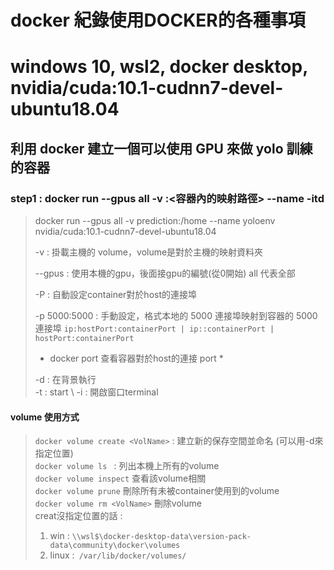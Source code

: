 # docker 紀錄使用DOCKER的各種事項  
# windows 10, wsl2, docker desktop, nvidia/cuda:10.1-cudnn7-devel-ubuntu18.04

## 利用 docker 建立一個可以使用 GPU 來做 yolo 訓練的容器 

### step1 : docker run --gpus all -v <volume name>:<容器內的映射路徑> --name <container name> -itd <image> 
> docker run --gpus all -v prediction:/home --name yoloenv nvidia/cuda:10.1-cudnn7-devel-ubuntu18.04
>
> -v : 掛載主機的 volume，volume是對於主機的映射資料夾 
>
> --gpus : 使用本機的gpu，後面接gpu的編號(從0開始) all 代表全部 
> 
> -P : 自動設定container對於host的連接埠
> 
> -p 5000:5000 : 手動設定，格式本地的 5000 連接埠映射到容器的 5000 連接埠
> `ip:hostPort:containerPort | ip::containerPort | hostPort:containerPort` 
> * docker port <container name> 查看容器對於host的連接 port *
>
> -d : 在背景執行 \
  -t : start \ 
  -i : 開啟窗口terminal 
#### volume 使用方式 
> `docker volume create <VolName>` : 建立新的保存空間並命名 (可以用-d來指定位置)\
> `docker volume ls ` : 列出本機上所有的volume\
> `docker volume inspect` <VolName> 查看該volume相關\
> `docker volume prune` 刪除所有未被container使用到的volume\
> `docker volume rm <VolName>` 刪除volume\
> creat沒指定位置的話 : 
> 1. win : `\\wsl$\docker-desktop-data\version-pack-data\community\docker\volumes`
> 2. linux :` /var/lib/docker/volumes/`
